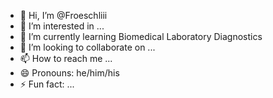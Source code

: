 - 👋 Hi, I’m @Froeschliii
- 👀 I’m interested in ...
- 🌱 I’m currently learning Biomedical Laboratory Diagnostics
- 💞️ I’m looking to collaborate on ...
- 📫 How to reach me ...
- 😄 Pronouns: he/him/his
- ⚡ Fun fact: ...

<!---
Froeschliii/Froeschliii is a ✨ special ✨ repository because its `README.md` (this file) appears on your GitHub profile.
You can click the Preview link to take a look at your changes.
--->
